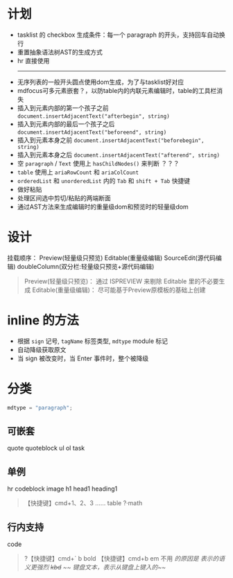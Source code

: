 # 计划
- tasklist 的 checkbox 生成条件：每一个 paragraph 的开头，支持回车自动换行
- 重置抽象语法树AST的生成方式
- hr 直接使用 <hr contentEditable="false">
- 无序列表的一般开头圆点使用dom生成，为了与tasklist好对应
- mdfocus可多元素嵌套？，以防table内的内联元素编辑时，table的工具栏消失
- 插入到元素内部的第一个孩子之前 `document.insertAdjacentText("afterbegin", string)`
- 插入到元素内部的最后一个孩子之后 `document.insertAdjacentText("beforeend", string)`
- 插入到元素本身之前 `document.insertAdjacentText("beforebegin", string)`
- 插入到元素本身之后 `document.insertAdjacentText("afterend", string)`
- 空 `paragraph` / `Text` 使用上 `hasChildNodes()` 来判断 ？？？
- `table` 使用上 `ariaRowCount` 和 `ariaColCount`
- `orderedList` 和 `unorderedList` 内的 `Tab` 和 `shift + Tab` 快捷键
- 做好粘贴
- 处理区间选中剪切/粘贴的两端断面
- 通过AST方法来生成编辑时的重量级dom和预览时的轻量级dom


# 设计
挂载顺序：
Preview(轻量级只预览)
Editable(重量级编辑)
SourceEdit(源代码编辑)
doubleColumn(双分栏:轻量级只预览+源代码编辑)

> Preview(轻量级只预览)： 通过 ISPREVIEW 来剔除 Editable 里的不必要生成
> Editable(重量级编辑)： 尽可能基于Preview原模板的基础上创建


# inline 的方法

- 根据 `sign` 记号, `tagName` 标签类型, `mdtype` module 标记
- 自动降级获取原文
- 当 sign 被改变时，当 Enter 事件时，整个被降级

# 分类

```js
mdtype = "paragraph";
```

## 可嵌套

quote quoteblock
ul
ol
task

## 单例

hr
codeblock
image
h1 head1 heading1

> 【快捷键】cmd+1、2、3 ……
> table
> ?·math

## 行内支持

code

> ?【快捷键】cmd+`
> b bold
> 【快捷键】cmd+b
> em
> 不用 <i> 的原因是 <em> 表示的语义更强烈
> ~~kbd~~
> ~~ 键盘文本，表示从键盘上键入的~~
